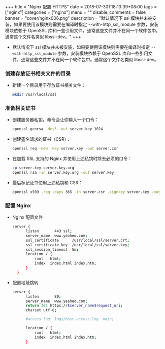 +++
title = "Nginx 配置 HTTPS"
date = 2018-07-30T18:13:39+08:00
tags = ["nginx"]
categories = ["nginx"]
menu = ""
disable_comments = false
banner = "cover/nginx006.png"
description = "默认情况下 ssl 模块并未被安装，如果要使用该模块则需要在编译时指定 --with-http_ssl_module 参数，安装模块依赖于 OpenSSL 库和一些引用文件，通常这些文件并不在同一个软件包中。通常这个文件名类似 libssl-dev。"
+++

- 默认情况下 ssl 模块并未被安装，如果要使用该模块则需要在编译时指定 `--with-http_ssl_module` 参数，安装模块依赖于 OpenSSL 库和一些引用文件，通常这些文件并不在同一个软件包中。通常这个文件名类似 libssl-dev。

### 创建存放证书相关文件的目录
- 新建一个目录用于存放证书相关文件：
  
  ```bash
  mkdir /usr/local/ssl
  ```

### 准备相关证书
- 创建服务器私钥，命令会让你输入一个口令：
  
  ```bash
  openssl genrsa -des3 -out server.key 1024
  ```

- 创建签名请求的证书（CSR）：
  
  ```bash
  openssl req -new -key server.key -out server.csr
  ```

- 在加载 SSL 支持的 Nginx 并使用上述私钥时除去必须的口令：
  
  ```bash
  cp server.key server.key.org
  openssl rsa -in server.key.org -out server.key
  ```

- 最后标记证书使用上述私钥和 CSR：
  
  ```bash
  openssl x509 -req -days 365 -in server.csr -signkey server.key -out server.crt
  ```

### 配置 Nginx
- Nginx 配置文件
  
  ```bash
  server {
        listen       443 ssl;
        server_name  www.yeaheo.com;
        ssl_certificate      /usr/local/ssl/server.crt;
        ssl_certificate_key  /usr/local/ssl/server.key;
        ssl_session_timeout  5m;
        location / {
            root   html;
            index  index.html index.htm;
        }
    }
  ```
- 配置地址跳转
  
  ```bash
  server {
        listen       80;
        server_name  www.yeaheo.com;
        return 301 https://$server_name$request_uri;
        charset utf-8;

        #access_log  logs/host.access.log  main;

        location / {
            root   html;
            index  index.html index.htm;
        }
  ```
  
    
